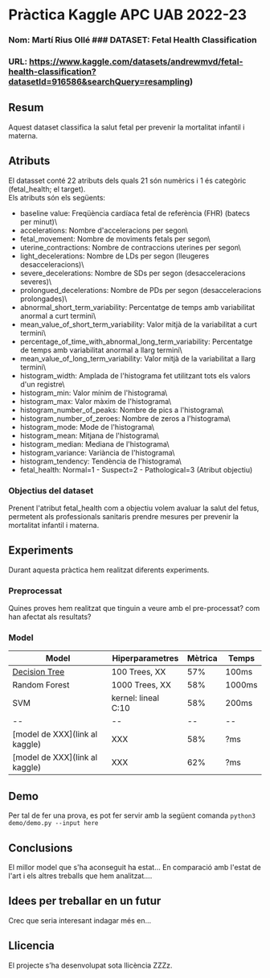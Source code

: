 # Pràctica Kaggle APC UAB 2022-23
### Nom: Martí Rius Ollé ### DATASET: Fetal Health Classification
### URL: https://www.kaggle.com/datasets/andrewmvd/fetal-health-classification?datasetId=916586&searchQuery=resampling)
## Resum
Aquest dataset classifica la salut fetal per prevenir la mortalitat infantil i materna.
## Atributs
El datasset conté 22 atributs dels quals 21 són numèrics i 1 és categòric (fetal_health; el target).\
Els atributs són els següents:

- baseline value: Freqüència cardíaca fetal de referència (FHR) (batecs per minut)\
- accelerations: Nombre d'acceleracions per segon\
- fetal_movement: Nombre de moviments fetals per segon\
- uterine_contractions: Nombre de contraccions uterines per segon\
- light_decelerations: Nombre de LDs per segon (lleugeres desacceleracions)\
- severe_decelerations: Nombre de SDs per segon (desacceleracions severes)\
- prolongued_decelerations: Nombre de PDs per segon (desacceleracions prolongades)\
- abnormal_short_term_variability: Percentatge de temps amb variabilitat anormal a curt termini\
- mean_value_of_short_term_variability: Valor mitjà de la variabilitat a curt termini\
- percentage_of_time_with_abnormal_long_term_variability: Percentatge de temps amb variabilitat anormal a llarg termini\
- mean_value_of_long_term_variability: Valor mitjà de la variabilitat a llarg termini\
- histogram_width: Amplada de l'histograma fet utilitzant tots els valors d'un registre\
- histogram_min: Valor mínim de l'histograma\
- histogram_max: Valor màxim de l'histograma\
- histogram_number_of_peaks: Nombre de pics a l'histograma\
- histogram_number_of_zeroes: Nombre de zeros a l'histograma\
- histogram_mode: Mode de l'histograma\
- histogram_mean: Mitjana de l'histograma\
- histogram_median: Mediana de l'histograma\
- histogram_variance: Variància de l'histograma\
- histogram_tendency: Tendència de l'histograma\
- fetal_health: Normal=1 - Suspect=2 - Pathological=3 (Atribut objectiu)
### Objectius del dataset
Prenent l'atribut fetal_health com a objectiu volem avaluar la salut del fetus, permetent als professionals sanitaris prendre mesures per prevenir la mortalitat infantil i materna.
## Experiments
Durant aquesta pràctica hem realitzat diferents experiments.
### Preprocessat
Quines proves hem realitzat que tinguin a veure amb el pre-processat? com han afectat als resultats?
### Model
| Model | Hiperparametres | Mètrica | Temps |
| -- | -- | -- | -- |
| [Decision Tree](link) | 100 Trees, XX | 57% | 100ms |
| Random Forest | 1000 Trees, XX | 58% | 1000ms |
| SVM | kernel: lineal C:10 | 58% | 200ms |
| -- | -- | -- | -- |
| [model de XXX](link al kaggle) | XXX | 58% | ?ms |
| [model de XXX](link al kaggle) | XXX | 62% | ?ms |
## Demo
Per tal de fer una prova, es pot fer servir amb la següent comanda
``` python3 demo/demo.py --input here ```
## Conclusions
El millor model que s'ha aconseguit ha estat...
En comparació amb l'estat de l'art i els altres treballs que hem analitzat....
## Idees per treballar en un futur
Crec que seria interesant indagar més en...
## Llicencia
El projecte s’ha desenvolupat sota llicència ZZZz.
